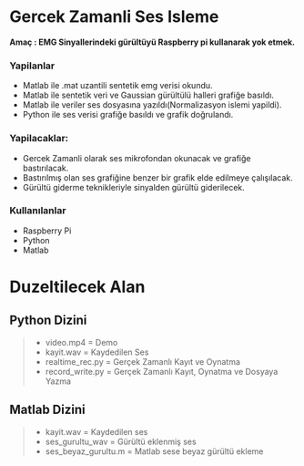 # Gercek Zamanli Ses Isleme
 
**Amaç : EMG Sinyallerindeki gürültüyü Raspberry pi kullanarak yok etmek.**

### Yapilanlar
- Matlab ile .mat uzantili sentetik emg verisi okundu.
- Matlab ile sentetik veri ve Gaussian gürültülü halleri grafiğe basıldı.
- Matlab ile veriler ses dosyasına yazıldı(Normalizasyon islemi yapildi).
- Python ile ses verisi grafiğe basıldı ve grafik doğrulandı.

### Yapilacaklar:
- Gercek Zamanli olarak ses mikrofondan okunacak ve grafiğe bastırılacak.
- Bastırılmış olan ses grafiğine benzer bir grafik elde edilmeye çalışılacak.
- Gürültü giderme teknikleriyle sinyalden gürültü giderilecek.

### Kullanılanlar
- Raspberry Pi
- Python
- Matlab



# Duzeltilecek Alan

## Python Dizini
> - video.mp4 = Demo
> - kayit.wav = Kaydedilen Ses
> - realtime_rec.py = Gerçek Zamanlı Kayıt ve Oynatma
> - record_write.py = Gerçek Zamanlı Kayıt, Oynatma ve Dosyaya Yazma 

## Matlab Dizini
> - kayit.wav = Kaydedilen ses
> - ses_gurultu_wav = Gürültü eklenmiş ses
> - ses_beyaz_gurultu.m = Matlab sese beyaz gürültü ekleme
